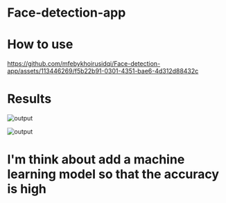 # Face-detection-app
# How to use
https://github.com/mfebykhoirusidqi/Face-detection-app/assets/113446269/f5b22b91-0301-4351-bae6-4d312d88432c
# Results
![output](https://github.com/mfebykhoirusidqi/Face-detection-app/assets/113446269/1999614c-e438-417e-9620-10aca7dcbe62)

![output](https://github.com/mfebykhoirusidqi/Face-detection-app/assets/113446269/b1241759-b13f-4e3b-b54f-6adb929ee6e8)
# I'm think about add a machine learning model so that the accuracy is high
